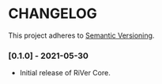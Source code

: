 # CHANGELOG

This project adheres to [Semantic Versioning](https://semver.org/spec/v2.0.0.html).

### [0.1.0] - 2021-05-30
- Initial release of RiVer Core.

